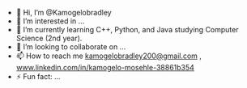- 👋 Hi, I’m @Kamogelobradley
- 👀 I’m interested in ...
- 🌱 I’m currently learning C++, Python, and Java studying Computer Science (2nd year).
- 💞️ I’m looking to collaborate on ...
- 📫 How to reach me kamogelobradley200@gmail.com , www.linkedin.com/in/kamogelo-mosehle-38861b354
- ⚡ Fun fact: ...

<!---
Kamogelobradley200/Kamogelobradley200 is a ✨ special ✨ repository because its `README.md` (this file) appears on your GitHub profile.
You can click the Preview link to take a look at your changes.
--->
